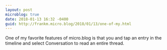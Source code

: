 ```yaml
---
layout: post
microblog: true
date: 2018-01-13 16:32 -0400
guid: http://frankm.micro.blog/2018/01/13/one-of-my.html
---
```

One of my favorite features of micro.blog is that you and tap an entry in the timeline and select Conversation to read an entire thread. 
